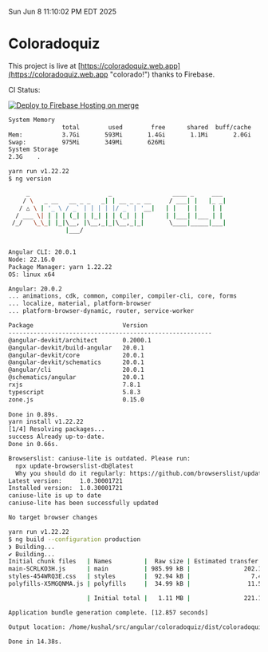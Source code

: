Sun Jun  8 11:10:02 PM EDT 2025

# Coloradoquiz


This project is live at [https://coloradoquiz.web.app](https://coloradoquiz.web.app "colorado!") thanks to Firebase.

CI Status: 

[![Deploy to Firebase Hosting on merge](https://github.com/teamkushal/coloradoquiz/actions/workflows/firebase-hosting-merge.yml/badge.svg)](https://github.com/teamkushal/coloradoquiz/actions/workflows/firebase-hosting-merge.yml)

```bash
System Memory
               total        used        free      shared  buff/cache   available
Mem:           3.7Gi       593Mi       1.4Gi       1.1Mi       2.0Gi       3.1Gi
Swap:          975Mi       349Mi       626Mi
System Storage
2.3G	.
```
```bash
yarn run v1.22.22
$ ng version

     _                      _                 ____ _     ___
    / \   _ __   __ _ _   _| | __ _ _ __     / ___| |   |_ _|
   / △ \ | '_ \ / _` | | | | |/ _` | '__|   | |   | |    | |
  / ___ \| | | | (_| | |_| | | (_| | |      | |___| |___ | |
 /_/   \_\_| |_|\__, |\__,_|_|\__,_|_|       \____|_____|___|
                |___/
    

Angular CLI: 20.0.1
Node: 22.16.0
Package Manager: yarn 1.22.22
OS: linux x64

Angular: 20.0.2
... animations, cdk, common, compiler, compiler-cli, core, forms
... localize, material, platform-browser
... platform-browser-dynamic, router, service-worker

Package                         Version
---------------------------------------------------------
@angular-devkit/architect       0.2000.1
@angular-devkit/build-angular   20.0.1
@angular-devkit/core            20.0.1
@angular-devkit/schematics      20.0.1
@angular/cli                    20.0.1
@schematics/angular             20.0.1
rxjs                            7.8.1
typescript                      5.8.3
zone.js                         0.15.0
    
Done in 0.89s.
yarn install v1.22.22
[1/4] Resolving packages...
success Already up-to-date.
Done in 0.66s.
```
```bash
Browserslist: caniuse-lite is outdated. Please run:
  npx update-browserslist-db@latest
  Why you should do it regularly: https://github.com/browserslist/update-db#readme
Latest version:     1.0.30001721
Installed version:  1.0.30001721
caniuse-lite is up to date
caniuse-lite has been successfully updated

No target browser changes
```
```bash
yarn run v1.22.22
$ ng build --configuration production
❯ Building...
✔ Building...
Initial chunk files   | Names         |  Raw size | Estimated transfer size
main-SCRLKO3H.js      | main          | 985.99 kB |               202.12 kB
styles-454WRQ3E.css   | styles        |  92.94 kB |                 7.48 kB
polyfills-X5MGQNMA.js | polyfills     |  34.99 kB |                11.55 kB

                      | Initial total |   1.11 MB |               221.15 kB

Application bundle generation complete. [12.857 seconds]

Output location: /home/kushal/src/angular/coloradoquiz/dist/coloradoquiz

Done in 14.38s.
```
